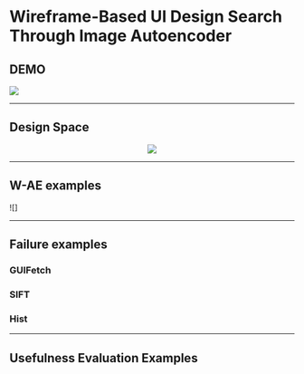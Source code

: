Wireframe-Based UI Design Search Through Image Autoencoder
=============================================================

## DEMO
[![](http://img.youtube.com/vi/StTKtI2s5IA/0.jpg)](https://youtu.be/StTKtI2s5IA "UI Design Search Demo")

----------
## Design Space
<p align="center"><img src="https://github.com/fsewae/fse_wae/blob/master/database_img/DesignSpace.pdf"></p>

----------
## W-AE examples
![]

----------
## Failure examples
### GUIFetch

### SIFT

### Hist

----------
## Usefulness Evaluation Examples
